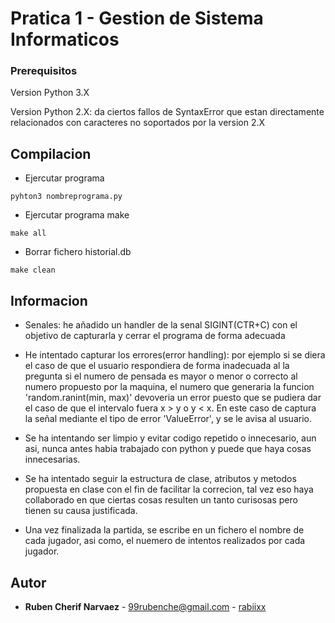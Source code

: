 # Pratica 1 - Gestion de Sistema Informaticos

### Prerequisitos

Version Python 3.X

Version Python 2.X: da ciertos fallos de SyntaxError que estan directamente relacionados con caracteres no soportados por la version 2.X

## Compilacion

* Ejercutar programa
```
pyhton3 nombreprograma.py
```
* Ejercutar programa make
```
make all
```
* Borrar fichero historial.db
```
make clean
```

## Informacion

* Senales: he añadido un handler de la senal SIGINT(CTR+C) con el objetivo de capturarla y cerrar el programa de forma adecuada

* He intentado capturar los errores(error handling): por ejemplo si se diera el caso de que el usuario respondiera de forma inadecuada al la pregunta si el numero de pensada
es mayor o menor o correcto al numero propuesto por la maquina, el numero que generaria la funcion 'random.ranint(min, max)' devoveria un error puesto que se pudiera dar el caso de que el intervalo fuera x > y o y < x. En este caso de captura la señal mediante el tipo de error 'ValueError', y se le avisa al usuario.

* Se ha intentando ser limpio y evitar codigo repetido o innecesario, aun asi, nunca antes habia trabajado con python y puede que haya cosas innecesarias.

* Se ha intentado seguir la estructura de clase, atributos y metodos propuesta en clase con el fin de facilitar la correcion, tal vez eso haya collaborado en que ciertas cosas resulten un tanto curisosas pero tienen su causa justificada.

* Una vez finalizada la partida, se escribe en un fichero el nombre de cada jugador, asi como, el nuemero de intentos realizados por cada jugador.

## Autor

* **Ruben Cherif Narvaez** - 99rubenche@gmail.com - [rabiixx](https://github.com/rabiixx)
